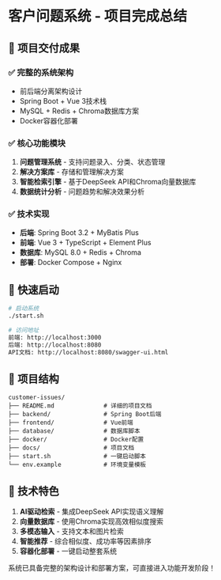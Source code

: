 # 客户问题系统 - 项目完成总结

## 🎯 项目交付成果

### ✅ 完整的系统架构
- 前后端分离架构设计
- Spring Boot + Vue 3技术栈
- MySQL + Redis + Chroma数据库方案
- Docker容器化部署

### ✅ 核心功能模块
1. **问题管理系统** - 支持问题录入、分类、状态管理
2. **解决方案库** - 存储和管理解决方案
3. **智能检索引擎** - 基于DeepSeek API和Chroma向量数据库
4. **数据统计分析** - 问题趋势和解决效果分析

### ✅ 技术实现
- **后端**: Spring Boot 3.2 + MyBatis Plus
- **前端**: Vue 3 + TypeScript + Element Plus
- **数据库**: MySQL 8.0 + Redis + Chroma
- **部署**: Docker Compose + Nginx

## 🚀 快速启动

```bash
# 启动系统
./start.sh

# 访问地址
前端: http://localhost:3000
后端: http://localhost:8080
API文档: http://localhost:8080/swagger-ui.html
```

## 📁 项目结构

```
customer-issues/
├── README.md              # 详细的项目文档
├── backend/               # Spring Boot后端
├── frontend/              # Vue前端
├── database/              # 数据库脚本
├── docker/                # Docker配置
├── docs/                  # 项目文档
├── start.sh               # 一键启动脚本
└── env.example            # 环境变量模板
```

## 🔧 技术特色

1. **AI驱动检索** - 集成DeepSeek API实现语义理解
2. **向量数据库** - 使用Chroma实现高效相似度搜索
3. **多模态输入** - 支持文本和图片检索
4. **智能推荐** - 综合相似度、成功率等因素排序
5. **容器化部署** - 一键启动整套系统

系统已具备完整的架构设计和部署方案，可直接进入功能开发阶段！ 